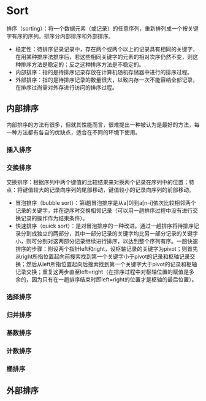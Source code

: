 # Sort
排序（sorting）：将一个数据元素（或记录）的任意序列，重新排列成一个按关键字有序的序列。排序分内部排序和外部排序。
* 稳定性：待排序记录记录中，存在两个或两个以上的记录具有相同的关键字，在用某种排序法排序后，若这些相同关键字的元素的相对次序仍然不变，则这种排序方法是稳定的；反之这种排序方法是不稳定的。
* 内部排序：指的是待排序记录存放在计算机随机存储器中进行的排序过程。
* 外部排序：指的是待排序记录的数量很大，以致内存一次不能容纳全部记录，在排序过尚需对外存进行访问的排序过程。

## 内部排序
内部排序的方法有很多，但就其性能而言，很难提出一种被认为是最好的方法，每一种方法都有各自的优缺点，适合在不同的环境下使用。

### 插入排序

### 交换排序
交换排序：根据序列中两个键值的比较结果来对换两个记录在序列中的位置；特点：将键值较大的记录向序列的尾部移动，键值较小的记录向序列的前部移动。
* 冒泡排序（bubble sort）：第i趟冒泡排序是从a[0]到a[n-i]依次比较相邻两个记录的关键字，并在逆序时交换相邻记录（可以用一趟排序过程中没有进行交换记录的操作作为结束条件）。
* 快速排序（quick sort）：是对冒泡排序的一种改进。通过一趟排序将待排序记录分割成独立的两部分，其中一部分记录的关键字均比另一部分记录的关键字小，则可分别对这两部分记录继续进行排序，以达到整个序列有序。一趟快速排序的步骤：附设两个指针left和right，设枢轴记录的关键字为pivot；则首先从right所指位置起向前搜索找到第一个关键字小于pivot的记录和枢轴记录交换；然后从left所指位置起向后搜索找到第一个关键字大于pivot的记录和枢轴记录交换；重复这两步直至left=right（在排序过程中对枢轴位置的赋值是多余的，因为只有在一趟排序结束时即left=right的位置才是枢轴的最后位置）。

### 选择排序

### 归并排序

### 基数排序

### 计数排序

### 桶排序

## 外部排序